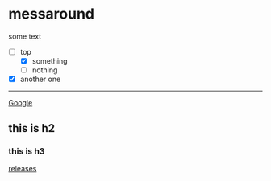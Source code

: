 # messaround

some text

* [ ] top
  * [x] something
  * [ ] nothing
* [x] another one

---

<a href="https://google.com" target="_blank">Google</a>


## this is h2

### this is h3

[releases](./releases)
